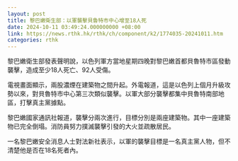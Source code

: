 ```yaml
---
layout: post
title: 黎巴嫩衛生部：以軍襲擊貝魯特市中心增至18人死
date: 2024-10-11 03:49:24.000000000 +08:00
link: https://news.rthk.hk/rthk/ch/component/k2/1774035-20241011.htm
categories: rthk
---
```


黎巴嫩衛生部發表聲明說，以色列軍方當地星期四晚對黎巴嫩首都貝魯特市區發動襲擊，造成至少18人死亡、92人受傷。

電視畫面顯示，兩股濃煙在建築物之間升起。外電報道，這是以色列上個月升級攻勢以來，對貝魯特市中心第三次類似襲擊。以軍大部分襲擊都集中貝魯特南部地區，打擊真主黨據點。

黎巴嫩國家通訊社報道，襲擊分兩次進行，目標分別是兩座建築物。其中一座建築物已完全倒塌。消防員努力撲滅襲擊引發的大火並疏散居民。

一名黎巴嫩安全消息人士對法新社表示，以軍的襲擊目標是一名真主黨人物，但不清楚他是否在18名死者內。
